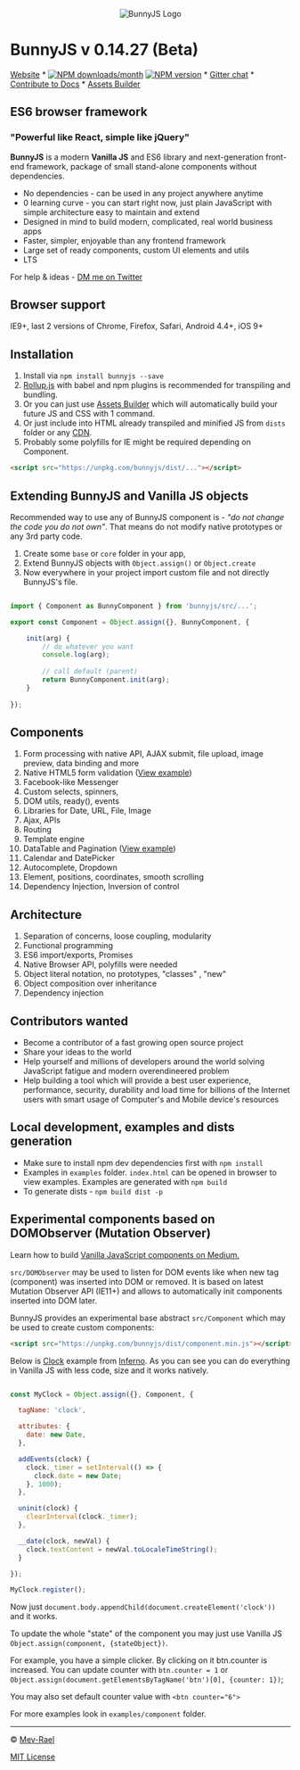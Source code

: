 
<p align="center">
    <img src="https://bunnyjs.com/img/bunnyjs-logo.png" alt="BunnyJS Logo">
</p>

# BunnyJS v 0.14.27 (Beta)

[Website](https://bunnyjs.com) * [![NPM downloads/month](https://img.shields.io/npm/dm/bunnyjs.svg?style=flat-square)](https://www.npmjs.org/package/bunnyjs) [![NPM version](https://img.shields.io/npm/v/bunnyjs.svg?style=flat-square)](https://www.npmjs.org/package/bunnyjs) * [Gitter chat](https://gitter.im/bunny-js/Lobby) * [Contribute to Docs](https://github.com/bunnyjs/docs) * [Assets Builder](https://github.com/Mevrael/assets-builder)

## ES6 browser framework

### "Powerful like React, simple like jQuery"




**BunnyJS** is a modern **Vanilla JS** and ES6 library and next-generation front-end framework, package of small stand-alone components without dependencies.

* No dependencies - can be used in any project anywhere anytime
* 0 learning curve - you can start right now, just plain JavaScript with simple architecture easy to maintain and extend
* Designed in mind to build modern, complicated, real world business apps
* Faster, simpler, enjoyable than any frontend framework
* Large set of ready components, custom UI elements and utils
* LTS

For help & ideas - [DM me on Twitter](https://twitter.com/Mevrael)

## Browser support

IE9+, last 2 versions of Chrome, Firefox, Safari, Android 4.4+, iOS 9+

## Installation

1. Install via `npm install bunnyjs --save`
2. [Rollup.js](http://rollupjs.org) with babel and npm plugins is recommended for transpiling and bundling.
3. Or you can just use [Assets Builder](https://github.com/Mevrael/assets-builder) which will automatically build your future JS and CSS with 1 command.
4. Or just include into HTML already transpiled and minified JS from `dists` folder or any [CDN](https://unpkg.com/bunnyjs/dist).
5. Probably some polyfills for IE might be required depending on Component.

```html
<script src="https://unpkg.com/bunnyjs/dist/..."></script>
```

## Extending BunnyJS and Vanilla JS objects

Recommended way to use any of BunnyJS component is - *"do not change the code you do not own"*. That means do not modify native prototypes or any 3rd party code.

1. Create some `base` or `core` folder in your app,
2. Extend BunnyJS objects with `Object.assign()` or `Object.create`
3. Now everywhere in your project import custom file and not directly BunnyJS's file.

```javascript

import { Component as BunnyComponent } from 'bunnyjs/src/...';

export const Component = Object.assign({}, BunnyComponent, {

    init(arg) {
        // do whatever you want
        console.log(arg);
        
        // call default (parent)
        return BunnyComponent.init(arg);
    }
    
});

```

## Components

1. Form processing with native API, AJAX submit, file upload, image preview, data binding and more
1. Native HTML5 form validation ([View example](https://bunnyjs.com/examples/form-validation/))
1. Facebook-like Messenger
1. Custom selects, spinners,
1. DOM utils, ready(), events
1. Libraries for Date, URL, File, Image
1. Ajax, APIs
1. Routing
1. Template engine
1. DataTable and Pagination ([View example](https://bunnyjs.com/examples/datatable/))
1. Calendar and DatePicker
1. Autocomplete, Dropdown
1. Element, positions, coordinates, smooth scrolling
1. Dependency Injection, Inversion of control

## Architecture

1. Separation of concerns, loose coupling, modularity
1. Functional programming
1. ES6 import/exports, Promises
1. Native Browser API, polyfills were needed
1. Object literal notation, no prototypes, "classes" , "new"
1. Object composition over inheritance
1. Dependency injection


## Contributors wanted

* Become a contributor of a fast growing open source project
* Share your ideas to the world
* Help yourself and millions of developers around the world solving JavaScript fatigue and modern overendineered problem
* Help building a tool which will provide a best user experience, performance, security, durability and load time for billions of the Internet users with smart usage of Computer's and Mobile device's resources

## Local development, examples and dists generation

* Make sure to install npm dev dependencies first with `npm install`
* Examples in `examples` folder. `index.html` can be opened in browser to view examples. Examples are generated with `npm build`
* To generate dists - `npm build dist -p`

## Experimental components based on DOMObserver (Mutation Observer)

Learn how to build [Vanilla JavaScript components on Medium.](https://medium.com/bunnyllc/vanilla-js-components-8d20c58b69f4#.qpwcm9mbn)

`src/DOMObserver` may be used to listen for DOM events like when new tag (component) was inserted into DOM or removed. It is based on latest Mutation Observer API (IE11+) and allows to automatically init components inserted into DOM later.

BunnyJS provides an experimental base abstract `src/Component` which may be used to create custom components:

```html
<script src="https://unpkg.com/bunnyjs/dist/component.min.js"></script>
```

Below is [Clock](https://jsfiddle.net/o01mvsyn/) example from [Inferno](https://infernojs.org/). As you can see you can do everything in Vanilla JS with less code, size and it works natively.

```javascript

const MyClock = Object.assign({}, Component, {

  tagName: 'clock',

  attributes: {
    date: new Date,
  },

  addEvents(clock) {
    clock._timer = setInterval(() => {
      clock.date = new Date;
    }, 1000);
  },

  uninit(clock) {
    clearInterval(clock._timer);
  },

  __date(clock, newVal) {
    clock.textContent = newVal.toLocaleTimeString();
  }

});

MyClock.register();
```

Now just `document.body.appendChild(document.createElement('clock'))` and it works.

To update the whole "state" of the component you may just use Vanilla JS `Object.assign(component, {stateObject})`.

For example, you have a simple <btn> clicker. By clicking on it btn.counter is increased. You can update counter with `btn.counter = 1` or `Object.assign(document.getElementsByTagName('btn')[0], {counter: 1})`;

You may also set default counter value with `<btn counter="6">`

For more examples look in `examples/component` folder.

--- 

&copy; [Mev-Rael](https://twitter.com/Mevrael)

[MIT License](https://github.com/mevrael/bunny/blob/master/LICENSE)
